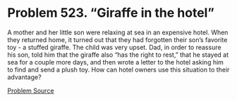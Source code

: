 # Problem 523. “Giraffe in the hotel”

A mother and her little son were relaxing at sea in an expensive hotel. When they returned home, it turned out that they had forgotten their son’s favorite toy - a stuffed giraffe. The child was very upset. Dad, in order to reassure his son, told him that the giraffe also “has the right to rest,” that he stayed at sea for a couple more days, and then wrote a letter to the hotel asking him to find and send a plush toy. How can hotel owners use this situation to their advantage?

[Problem Source](https://www.trizland.ru/tasks/5211/)